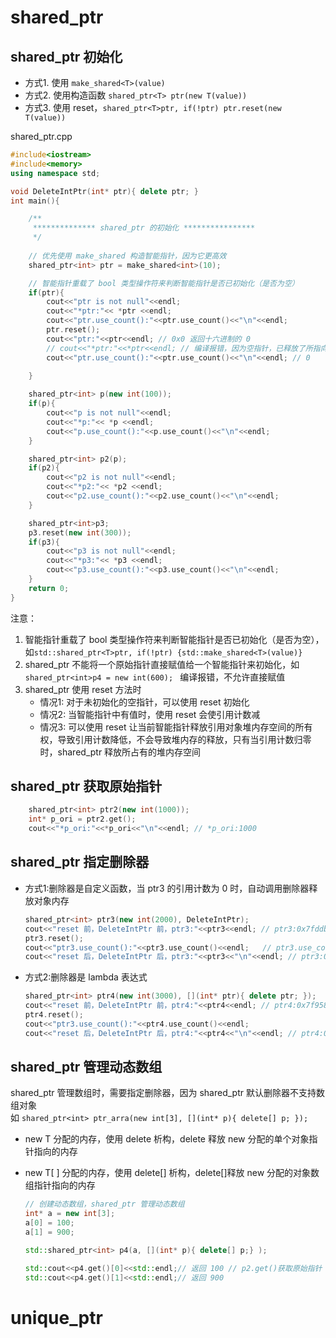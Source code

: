 # shared_ptr 
## shared_ptr 初始化
* 方式1. 使用 `make_shared<T>(value)`
* 方式2. 使用构造函数 `shared_ptr<T> ptr(new T(value))`
* 方式3. 使用 reset，`shared_ptr<T>ptr, if(!ptr) ptr.reset(new T(value))`

shared_ptr.cpp
```.cpp
#include<iostream>
#include<memory>
using namespace std;

void DeleteIntPtr(int* ptr){ delete ptr; }
int main(){

	/**
	 ************** shared_ptr 的初始化 ****************
	 */
	
	// 优先使用 make_shared 构造智能指针，因为它更高效
	shared_ptr<int> ptr = make_shared<int>(10);

	// 智能指针重载了 bool 类型操作符来判断智能指针是否已初始化（是否为空）
	if(ptr){ 
		cout<<"ptr is not null"<<endl; 
		cout<<"*ptr:"<< *ptr <<endl;
		cout<<"ptr.use_count():"<<ptr.use_count()<<"\n"<<endl;
		ptr.reset();
		cout<<"ptr:"<<ptr<<endl; // 0x0 返回十六进制的 0
		// cout<<"*ptr:"<<*ptr<<endl; // 编译报错，因为空指针，已释放了所指向对象的堆内存空间
		cout<<"ptr.use_count():"<<ptr.use_count()<<"\n"<<endl; // 0

	}
	
	shared_ptr<int> p(new int(100));
	if(p){ 
		cout<<"p is not null"<<endl; 
		cout<<"*p:"<< *p <<endl;
		cout<<"p.use_count():"<<p.use_count()<<"\n"<<endl;
	}

	shared_ptr<int> p2(p);
	if(p2){ 
		cout<<"p2 is not null"<<endl; 
		cout<<"*p2:"<< *p2 <<endl;
		cout<<"p2.use_count():"<<p2.use_count()<<"\n"<<endl;
	}

	shared_ptr<int>p3;
	p3.reset(new int(300));
	if(p3){ 
		cout<<"p3 is not null"<<endl; 
		cout<<"*p3:"<< *p3 <<endl;
		cout<<"p3.use_count():"<<p3.use_count()<<"\n"<<endl;
	}
	return 0;
}
```

注意：
1. 智能指针重载了 bool 类型操作符来判断智能指针是否已初始化（是否为空），如`std::shared_ptr<T>ptr, if(!ptr) {std::make_shared<T>(value)}`
2. shared_ptr 不能将一个原始指针直接赋值给一个智能指针来初始化，如 `shared_ptr<int>p4 = new int(600); ` 编译报错，不允许直接赋值
3. shared_ptr 使用 reset 方法时
	* 情况1: 对于未初始化的空指针，可以使用 reset 初始化
	* 情况2: 当智能指针中有值时，使用 reset 会使引用计数减
	* 情况3: 可以使用 reset 让当前智能指针释放引用对象堆内存空间的所有权，导致引用计数降低，不会导致堆内存的释放，只有当引用计数归零时，shared_ptr 释放所占有的堆内存空间
	 
## shared_ptr 获取原始指针
```.cpp
	shared_ptr<int> ptr2(new int(1000));
	int* p_ori = ptr2.get();
	cout<<"*p_ori:"<<*p_ori<<"\n"<<endl; // *p_ori:1000
```
## shared_ptr 指定删除器
* 方式1:删除器是自定义函数，当 ptr3 的引用计数为 0 时，自动调用删除器释放对象内存
	
	```.cpp
	shared_ptr<int> ptr3(new int(2000), DeleteIntPtr); 
	cout<<"reset 前，DeleteIntPtr 前，ptr3:"<<ptr3<<endl; // ptr3:0x7fddb34059b0
	ptr3.reset(); 
	cout<<"ptr3.use_count():"<<ptr3.use_count()<<endl;   // ptr3.use_count():0
	cout<<"reset 后，DeleteIntPtr 后，ptr3:"<<ptr3<<"\n"<<endl; // ptr3:0x0，表示空指针，已释放对象内存
	```

* 方式2:删除器是 lambda 表达式
	```.cpp
	shared_ptr<int> ptr4(new int(3000), [](int* ptr){ delete ptr; });
	cout<<"reset 前，DeleteIntPtr 前，ptr4:"<<ptr4<<endl; // ptr4:0x7f9588c059b0
	ptr4.reset(); 
	cout<<"ptr3.use_count():"<<ptr4.use_count()<<endl;   
	cout<<"reset 后，DeleteIntPtr 后，ptr4:"<<ptr4<<"\n"<<endl; // ptr4:0x0
	```
	
## shared_ptr 管理动态数组
shared_ptr 管理数组时，需要指定删除器，因为 shared_ptr 默认删除器不支持数组对象<br>
如 `shared_ptr<int> ptr_arra(new int[3], [](int* p){ delete[] p; });`

* new T 分配的内存，使用 delete 析构，delete 释放 new 分配的单个对象指针指向的内存
* new T[ ] 分配的内存，使用 delete[] 析构，delete[]释放 new 分配的对象数组指针指向的内存

	```.cpp
	// 创建动态数组，shared_ptr 管理动态数组
	int* a = new int[3];
	a[0] = 100;
	a[1] = 900;
	
    std::shared_ptr<int> p4(a, [](int* p){ delete[] p;} );

    std::cout<<p4.get()[0]<<std::endl;// 返回 100 // p2.get()获取原始指针 a
    std::cout<<p4.get()[1]<<std::endl;// 返回 900
	```

# unique_ptr
